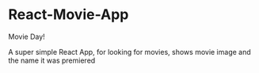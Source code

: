 # React-Movie-App
Movie Day!

A super simple React App, for looking for movies, shows movie image and the name it was premiered
